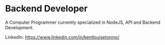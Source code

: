 # Backend Developer
A Computer Programmer currently specialized in NodeJS, API and Backend Development.

LinkedIn: https://www.linkedin.com/in/kentlouisetonino/
